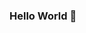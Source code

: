 ### Hello World 👋

<!--
**Anands19/Anands19** is a ✨ _special_ ✨ repository because its `README.md` (this file) appears on your GitHub profile.

Here are some ideas to get you started:

- 🔭 I’m an undergrad and an absolute binner in github
- 🌱 I’m currently learning data science and programming
- 🤔 I’m looking for help with python and machine learning
- 💬 Ask me about anything
- 📫 How to reach me: [Linkedin](https://www.linkedin.com/in/anand-s-57353521b/)
- 😄 Pronouns: He/Him
- ⚡ Fun fact: I'm a diehard potterhead
